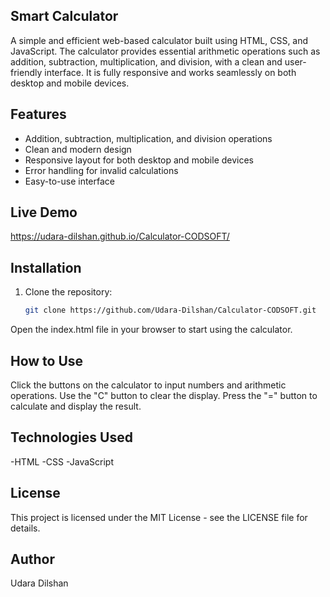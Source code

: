 ## Smart Calculator
A simple and efficient web-based calculator built using HTML, CSS, and JavaScript. The calculator provides essential arithmetic operations such as addition, subtraction, multiplication, and division, with a clean and user-friendly interface. It is fully responsive and works seamlessly on both desktop and mobile devices.

## Features
- Addition, subtraction, multiplication, and division operations
- Clean and modern design
- Responsive layout for both desktop and mobile devices
- Error handling for invalid calculations
- Easy-to-use interface

## Live Demo
  https://udara-dilshan.github.io/Calculator-CODSOFT/

## Installation

1. Clone the repository:
   ```bash
   git clone https://github.com/Udara-Dilshan/Calculator-CODSOFT.git
Open the index.html file in your browser to start using the calculator.

## How to Use
Click the buttons on the calculator to input numbers and arithmetic operations.
Use the "C" button to clear the display.
Press the "=" button to calculate and display the result.

## Technologies Used
-HTML
-CSS
-JavaScript

## License
This project is licensed under the MIT License - see the LICENSE file for details.

## Author
Udara Dilshan






